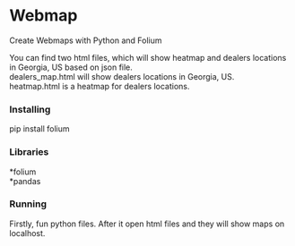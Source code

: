 # Webmap

Create Webmaps with Python and Folium<br>

You can find two html files, which will show heatmap and dealers locations in Georgia, US based on json file.<br>
dealers_map.html will show dealers locations in Georgia, US.<br> 
heatmap.html is a heatmap for dealers locations.

### Installing
pip install folium

### Libraries<br>
*folium<br>
*pandas

### Running<br>
Firstly, fun python files. After it open html files and they will show maps on localhost.
